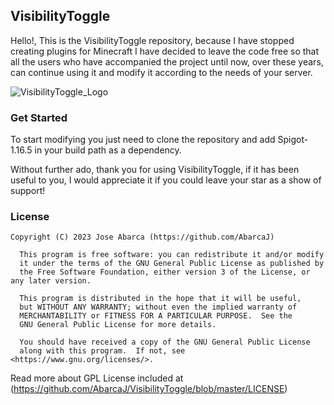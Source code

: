 ## VisibilityToggle
Hello!, This is the VisibilityToggle repository, because I have stopped creating plugins for Minecraft I have decided to leave the code free so that all the users who have accompanied the project until now, over these years, can continue using it and modify it according to the needs of your server.

![VisibilityToggle_Logo](https://www.spigotmc.org/data/resource_icons/61/61681.jpg?1539913852)

### Get Started
To start modifying you just need to clone the repository and add Spigot-1.16.5 in your build path as a dependency.

Without further ado, thank you for using VisibilityToggle, if it has been useful to you, I would appreciate it if you could leave your star as a show of support!

### License
```
Copyright (C) 2023 Jose Abarca (https://github.com/AbarcaJ)

  This program is free software: you can redistribute it and/or modify
  it under the terms of the GNU General Public License as published by
  the Free Software Foundation, either version 3 of the License, or any later version.

  This program is distributed in the hope that it will be useful,
  but WITHOUT ANY WARRANTY; without even the implied warranty of
  MERCHANTABILITY or FITNESS FOR A PARTICULAR PURPOSE.  See the
  GNU General Public License for more details.

  You should have received a copy of the GNU General Public License
  along with this program.  If not, see <https://www.gnu.org/licenses/>.
```
Read more about GPL License included at (https://github.com/AbarcaJ/VisibilityToggle/blob/master/LICENSE)

